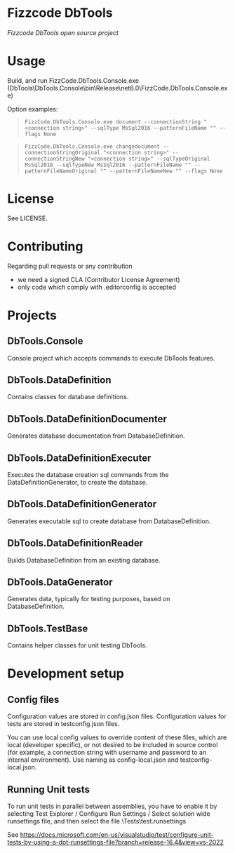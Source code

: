 # Fizzcode DbTools
###### Fizzcode DbTools open source project


# Usage
Build, and run FizzCode.DbTools.Console.exe
(DbTools\DbTools.Console\bin\Release\net6.0\FizzCode.DbTools.Console.exe)

Option examples:

> ```FizzCode.DbTools.Console.exe document --connectionString "<connection string>" --sqlType MsSql2016 --patternFileName "" --flags None```

> ```FizzCode.DbTools.Console.exe changedocument --connectionStringOriginal "<connection string>" --connectionStringNew "<connection string>" --sqlTypeOriginal MsSql2016 --sqlTypeNew MsSql2016 --patternFileName "" --patternFileNameOriginal "" --patternFileNameNew "" --flags None```

# License

See LICENSE.

# Contributing

Regarding pull requests or any contribution
- we need a signed CLA (Contributor License Agreement)
- only code which comply with .editorconfig is accepted

# Projects
## DbTools.Console
Console project which accepts commands to execute DbTools features.
## DbTools.DataDefinition
Contains classes for database definitions.
## DbTools.DataDefinitionDocumenter
Generates database documentation from DatabaseDefinition.
## DbTools.DataDefinitionExecuter
Executes the database creation sql commands from the DataDefinitionGenerator, to create the database.
## DbTools.DataDefinitionGenerator
Generates executable sql to create database from DatabaseDefinition.
## DbTools.DataDefinitionReader
Builds DatabaseDefinition from an existing database.
## DbTools.DataGenerator
Generates data, typically for testing purposes, based on DatabaseDefinition.
## DbTools.TestBase
Contains helper classes for unit testing DbTools.

# Development setup
## Config files
Configuration values are stored in config.json files.
Configuration values for tests are stored in testconfig.json files.

You can use local config values to override content of these files, which are local (developer specific), or not desired to be included in source control (for example, a connection string with username and password to an internal environment).
Use naming as config-local.json and testconfig-local.json.

## Running Unit tests
To run unit tests in parallel between assemblies, you have to enable it by selecting Test Explorer / Configure Run Settings / Select solution wide runsettings file, and then select the file \Tests\test.runsettings

See https://docs.microsoft.com/en-us/visualstudio/test/configure-unit-tests-by-using-a-dot-runsettings-file?branch=release-16.4&view=vs-2022